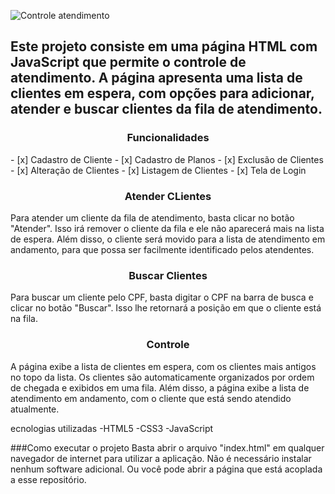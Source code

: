![Controle atendimento](https://user-images.githubusercontent.com/101286154/230056647-93b8e420-7ad3-4cf2-9409-68acd940e3bb.png)

<h2> Este projeto consiste em uma página HTML com JavaScript que permite o controle de atendimento. A página apresenta uma lista de clientes em espera, com opções para adicionar, atender e buscar clientes da fila de atendimento.</h2>

<h3 align="center"> 
Funcionalidades
</h3>
- [x] Cadastro de Cliente
- [x] Cadastro de Planos
- [x] Exclusão de Clientes
- [x] Alteração de Clientes
- [x] Listagem de Clientes
- [x] Tela de Login

<h3 align="center"> 
Atender CLientes
</h3>
Para atender um cliente da fila de atendimento, basta clicar no botão "Atender". Isso irá remover o cliente da fila e ele não aparecerá mais na lista de espera. Além disso, o cliente será movido para a lista de atendimento em andamento, para que possa ser facilmente identificado pelos atendentes.

<h3 align="center"> 
Buscar Clientes
</h3>
Para buscar um cliente pelo CPF, basta digitar o CPF na barra de busca e clicar no botão "Buscar". Isso lhe retornará a posição em que o cliente está na fila.

<h3 align="center"> 
Controle
</h3>
A página exibe a lista de clientes em espera, com os clientes mais antigos no topo da lista. Os clientes são automaticamente organizados por ordem de chegada e exibidos em uma fila. Além disso, a página exibe a lista de atendimento em andamento, com o cliente que está sendo atendido atualmente.

ecnologias utilizadas
-HTML5
-CSS3
-JavaScript


###Como executar o projeto
Basta abrir o arquivo "index.html" em qualquer navegador de internet para utilizar a aplicação. Não é necessário instalar nenhum software adicional. Ou você pode abrir a página que está acoplada a esse repositório.
